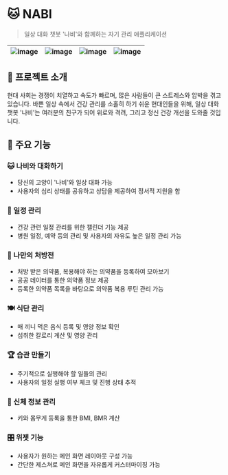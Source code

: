 # 🐱 NABI
> 일상 대화 챗봇 '나비'와 함께하는 자기 관리 애플리케이션

| ![image](https://github.com/salt-bread-tech/nabi/assets/83108398/205b8e09-08e2-4720-b62b-8aa22d9ace21) | ![image](https://github.com/salt-bread-tech/nabi/assets/83108398/4902917c-98db-4a18-bd09-11da1d18ce31) | ![image](https://github.com/salt-bread-tech/nabi/assets/83108398/002900c9-4bc3-446b-af51-f7463107ca2d) | ![image](https://github.com/salt-bread-tech/nabi/assets/83108398/6b166085-cc64-43bf-ae28-85f25f598181) |
| --- | --- | --- | --- |

## 🌱 프로젝트 소개
현대 사회는 경쟁이 치열하고 속도가 빠르며, 많은 사람들이 큰 스트레스와 압박을 겪고 있습니다. 바쁜 일상 속에서 건강 관리를 소홀히 하기 쉬운 현대인들을 위해, 일상 대화 챗봇 '나비'는 여러분의 친구가 되어 위로와 격려, 그리고 정신 건강 개선을 도와줄 것입니다.

## 🚀 주요 기능
### 🐱 나비와 대화하기
- 당신의 고양이 '나비'와 일상 대화 가능
- 사용자의 심리 상태를 공유하고 상담을 제공하여 정서적 지원을 함

### 📅 일정 관리
- 건강 관련 일정 관리를 위한 캘린더 기능 제공
- 병원 일정, 예약 등의 관리 및 사용자의 자유도 높은 일정 관리 가능

### 💊 나만의 처방전
- 처방 받은 의약품, 복용해야 하는 의약품을 등록하여 모아보기
- 공공 데이터를 통한 의약품 정보 제공
- 등록한 의약품 목록을 바탕으로 의약품 복용 루틴 관리 가능

### 🍽 식단 관리
- 매 끼니 먹은 음식 등록 및 영양 정보 확인
- 섭취한 칼로리 계산 및 영양 관리

### 🏆 습관 만들기
- 주기적으로 실행해야 할 일들의 관리
- 사용자의 일정 실행 여부 체크 및 진행 상태 추적

### 📏 신체 정보 관리
- 키와 몸무게 등록을 통한 BMI, BMR 계산

### 🎛 위젯 기능
- 사용자가 원하는 메인 화면 레이아웃 구성 가능
- 간단한 제스쳐로 메인 화면을 자유롭게 커스터마이징 가능

